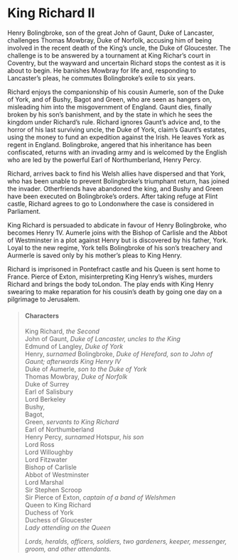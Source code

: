 <!-- ======================================================================
--- Search engine
title:          Richard II
keywords:       Richard II, history
description:    Richard II by William Shakespeare.
--- Menu system
order:          90
text:           Richard II
hidden:         false
umbel:          false
--- Page properties
id:             
document:       
layout:         layout-2-left
$-left:         play-list
searchable:     true
======================================================================= -->

# King Richard II

Henry Bolingbroke, son of the great John of Gaunt, Duke of Lancaster, challenges
Thomas Mowbray, Duke of Norfolk, accusing him of being involved in the recent
death of the King’s uncle, the Duke of Gloucester. The challenge is to be
answered by a tournament at King Richar’s court in Coventry, but the wayward and
uncertain Richard stops the contest as it is about to begin. He banishes Mowbray
for life and, responding to Lancaster’s pleas, he commutes Bolingbroke’s exile
to six years.

Richard enjoys the companionship of his cousin Aumerle, son of the Duke of York,
and of Bushy, Bagot and Green, who are seen as hangers on, misleading him into
the misgovernment of England. Gaunt dies, finally broken by his son’s banishment,
and by the state in which he sees the kingdom under Richard’s rule. Richard
ignores Gaunt’s advice and, to the horror of his last surviving uncle, the Duke
of York, claim’s Gaunt’s estates, using the money to fund an expedition against
the Irish. He leaves York as regent in England. Bolingbroke, angered that his
inheritance has been confiscated, returns with an invading army and is welcomed
by the English who are led by the powerful Earl of Northumberland, Henry Percy.

Richard, arrives back to find his Welsh allies have dispersed and that York, who
has been unable to prevent Bolingbroke’s triumphant return, has joined the
invader. Otherfriends have abandoned the king, and Bushy and Green have been
executed on Bolingbroke’s orders. After taking refuge at Flint castle, Richard
agrees to go to Londonwhere the case is considered in Parliament.

King Richard is persuaded to abdicate in favour of Henry Bolingbroke, who becomes
Henry 1V. Aumerle joins with the Bishop of Carlisle and the Abbot of Westminster
in a plot against Henry but is discovered by his father, York. Loyal to the new
regime, York tells Bolingbroke of his son’s treachery and Aurmerle is saved only
by his mother’s pleas to King Henry.

Richard is imprisoned in Pontefract castle and his Queen is sent home to France.
Pierce of Exton, misinterpreting King Henry’s wishes, murders Richard and brings
the body toLondon. The play ends with King Henry swearing to make reparation for
his cousin’s death by going one day on a pilgrimage to Jerusalem.

>   #### Characters
>   
>   King Richard, _the Second_  
    John of Gaunt, _Duke of Lancaster, uncles to the King_  
    Edmund of Langley, _Duke of York_  
    Henry, _surnamed_ Bolingbroke, _Duke of Hereford, son to John of Gaunt; afterwards King Henry IV_  
    Duke of Aumerle, _son to the Duke of York_  
    Thomas Mowbray, _Duke of Norfolk_  
    Duke of Surrey  
    Earl of Salisbury  
    Lord Berkeley  
    Bushy,  
    Bagot,  
    Green, _servants to King Richard_  
    Earl of Northumberland  
    Henry Percy, _surnamed_ Hotspur, _his son_  
    Lord Ross  
    Lord Willoughby  
    Lord Fitzwater  
    Bishop of Carlisle  
    Abbot of Westminster  
    Lord Marshal  
    Sir Stephen Scroop  
    Sir Pierce of Exton, _captain of a band of Welshmen_  
    Queen to King Richard  
    Duchess of York  
    Duchess of Gloucester  
    _Lady attending on the Queen_
>   
>   _Lords, heralds, officers, soldiers, two gardeners, keeper,
    messenger, groom, and other attendants._
